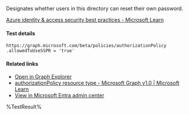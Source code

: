 Designates whether users in this directory can reset their own password.

[Azure identity & access security best practices - Microsoft Learn](https://learn.microsoft.com/en-us/azure/security/fundamentals/identity-management-best-practices#enable-password-management)

#### Test details
```
https://graph.microsoft.com/beta/policies/authorizationPolicy
.allowedToUseSSPR = 'true'
```

#### Related links

- [Open in Graph Explorer](https://developer.microsoft.com/en-us/graph/graph-explorer?request=policies/authorizationPolicy&method=GET&version=beta&GraphUrl=https://graph.microsoft.com)
- [authorizationPolicy resource type - Microsoft Graph v1.0 | Microsoft Learn](https://learn.microsoft.com/en-us/graph/api/resources/authorizationpolicy)
- [View in Microsoft Entra admin center](https://portal.azure.com/#view/Microsoft_AAD_IAM/PasswordResetMenuBlade/~/Properties)

<!--- Results --->
%TestResult%
